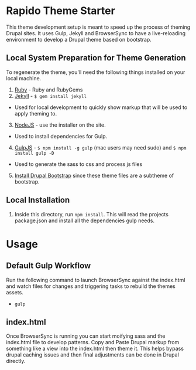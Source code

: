 # Rapido Theme Starter
This theme development setup is meant to speed up the process of theming Drupal sites. It uses Gulp, Jekyll and BrowserSync to have a live-reloading environment to develop a Drupal theme based on bootstrap.

## Local System Preparation for Theme Generation

To regenerate the theme, you'll need the following things installed on your local machine.

1. [Ruby](https://jekyllrb.com/docs/installation/) - Ruby and RubyGems
2. [Jekyll](http://jekyllrb.com/) - `$ gem install jekyll`
  - Used for local development to quickly show markup that will be used to apply theming to.
3. [NodeJS](http://nodejs.org) - use the installer on the site.
  - Used to install dependencies for Gulp.
4. [GulpJS](https://github.com/gulpjs/gulp) - `$ npm install -g gulp` (mac users may need sudo) and `$ npm install gulp -D`
  - Used to generate the sass to css and process js files
5. [Install Drupal Bootstrap](https://www.drupal.org/project/bootstrap) since these theme files are a subtheme of bootstrap.

## Local Installation

1. Inside this directory, run `npm install`. This will read the projects package.json and install all the dependencies gulp needs.

# Usage

## Default Gulp Workflow

Run the following command to launch BrowserSync against the index.html and watch files for changes and triggering tasks to rebuild the themes assets.
- `gulp`

## index.html
Once BrowserSync is running you can start moifying sass and the index.html file to develop patterns. Copy and Paste Drupal markup from something like a view into the index.html then theme it. This helps bypass drupal caching issues and then final adjustments can be done in Drupal directly.
